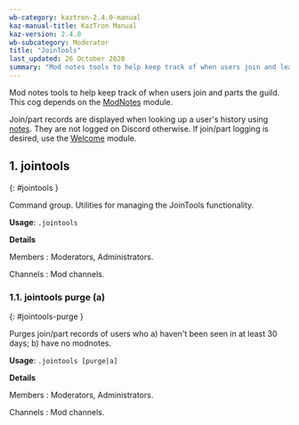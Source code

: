```yaml
---
wb-category: kaztron-2.4.0-manual
kaz-manual-title: KazTron Manual
kaz-version: 2.4.0
wb-subcategory: Moderator
title: "JoinTools"
last_updated: 26 October 2020
summary: "Mod notes tools to help keep track of when users join and leave the guild."
---
```


Mod notes tools to help keep track of when users join and parts the guild. This cog depends
on the <a href="./modnotes.html">ModNotes</a> module.

Join/part records are displayed when looking up a user's history using <a href="./modnotes.html#notes">notes</a>. They are
not logged on Discord otherwise. If join/part logging is desired, use the <a href="./welcome.html">Welcome</a>
module.

## 1. jointools
{: #jointools }

Command group. Utilities for managing the JoinTools functionality.

**Usage**: `.jointools`

**Details**

Members
: Moderators, Administrators.


Channels
: Mod channels.


### 1.1. jointools purge (a)
{: #jointools-purge }

Purges join/part records of users who a) haven't been seen in at least 30 days; b) have
no modnotes.

**Usage**: `.jointools [purge|a]`

**Details**

Members
: Moderators, Administrators.


Channels
: Mod channels.
